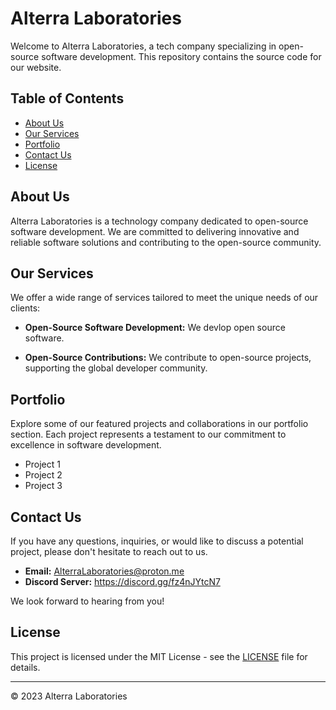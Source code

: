 # Alterra Laboratories

Welcome to Alterra Laboratories, a tech company specializing in open-source software development. This repository contains the source code for our website.


## Table of Contents

- [About Us](#about-us)
- [Our Services](#our-services)
- [Portfolio](#portfolio)
- [Contact Us](#contact-us)
- [License](#license)

## About Us

Alterra Laboratories is a technology company dedicated to open-source software development. We are committed to delivering innovative and reliable software solutions and contributing to the open-source community.

## Our Services

We offer a wide range of services tailored to meet the unique needs of our clients:

- **Open-Source Software Development:** We devlop open source software.

- **Open-Source Contributions:** We contribute to open-source projects, supporting the global developer community.

## Portfolio

Explore some of our featured projects and collaborations in our portfolio section. Each project represents a testament to our commitment to excellence in software development.

- Project 1
- Project 2
- Project 3

## Contact Us

If you have any questions, inquiries, or would like to discuss a potential project, please don't hesitate to reach out to us.

- **Email:** AlterraLaboratories@proton.me
- **Discord Server:** https://discord.gg/fz4nJYtcN7

We look forward to hearing from you!

## License

This project is licensed under the MIT License - see the [LICENSE](LICENSE) file for details.

---

© 2023 Alterra Laboratories
